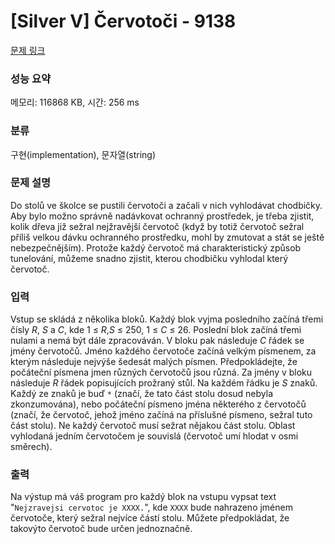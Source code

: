 # [Silver V] Červotoči - 9138 

[문제 링크](https://www.acmicpc.net/problem/9138) 

### 성능 요약

메모리: 116868 KB, 시간: 256 ms

### 분류

구현(implementation), 문자열(string)

### 문제 설명

<p>Do stolů ve školce se pustili červotoči a začali v nich vyhlodávat chodbičky. Aby bylo možno správně nadávkovat ochranný prostředek, je třeba zjistit, kolik dřeva již sežral nejžravější červotoč (když by totiž červotoč sežral příliš velkou dávku ochranného prostředku, mohl by zmutovat a stát se ještě nebezpečnějším). Protože každý červotoč má charakteristický způsob tunelování, můžeme snadno zjistit, kterou chodbičku vyhlodal který červotoč.</p>

### 입력 

 <p>Vstup se skládá z několika bloků. Každý blok vyjma posledního začíná třemi čísly <var>R</var>, <var>S</var> a <var>C</var>, kde 1 ≤ <var>R</var>,<var>S</var> ≤ 250, 1 ≤ <var>C</var> ≤ 26. Poslední blok začíná třemi nulami a nemá být dále zpracováván. V bloku pak následuje <var>C</var> řádek se jmény červotočů. Jméno každého červotoče začíná velkým písmenem, za kterým následuje nejvýše šedesát malých písmen. Předpokládejte, že počáteční písmena jmen různých červotočů jsou různá. Za jmény v bloku následuje <var>R</var> řádek popisujících prožraný stůl. Na každém řádku je <var>S</var> znaků. Každý ze znaků je buď <code>*</code> (značí, že tato část stolu dosud nebyla zkonzumována), nebo počáteční písmeno jména některého z červotočů (značí, že červotoč, jehož jméno začíná na příslušné písmeno, sežral tuto část stolu). Ne každý červotoč musí sežrat nějakou část stolu. Oblast vyhlodaná jedním červotočem je souvislá (červotoč umí hlodat v osmi směrech).</p>

### 출력 

 <p>Na výstup má váš program pro každý blok na vstupu vypsat text "<code>Nejzravejsi cervotoc je XXXX.</code>", kde <code>XXXX</code> bude nahrazeno jménem červotoče, který sežral nejvíce částí stolu. Můžete předpokládat, že takovýto červotoč bude určen jednoznačně.</p>

